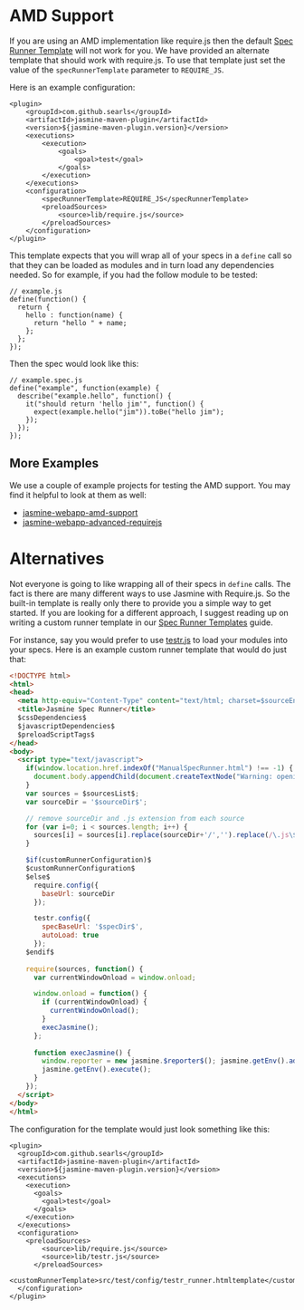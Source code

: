 AMD Support
===========

If you are using an AMD implementation like require.js then the default [Spec Runner Template](spec-runner-templates.html) will not work for you. We have provided an alternate template that should work with require.js. To use that template just set the value of the `specRunnerTemplate` parameter to `REQUIRE_JS`.

Here is an example configuration:

```
<plugin>
    <groupId>com.github.searls</groupId>
    <artifactId>jasmine-maven-plugin</artifactId>
    <version>${jasmine-maven-plugin.version}</version>
    <executions>
        <execution>
            <goals>
                <goal>test</goal>
            </goals>
        </execution>
    </executions>
    <configuration>
        <specRunnerTemplate>REQUIRE_JS</specRunnerTemplate>
        <preloadSources>
            <source>lib/require.js</source>
        </preloadSources>
    </configuration>
</plugin>
```

This template expects that you will wrap all of your specs in a `define` call so that they can be loaded as modules and in turn load any dependencies needed. So for example, if you had the follow module to be tested:

```
// example.js
define(function() {
  return {
    hello : function(name) {
      return "hello " + name;
    };
  };
});
```

Then the spec would look like this:

```
// example.spec.js
define("example", function(example) {
  describe("example.hello", function() {
    it("should return 'hello jim'", function() {
      expect(example.hello("jim")).toBe("hello jim");
    });
  });
});
```

More Examples
-------------
We use a couple of example projects for testing the AMD support. You may find it helpful to look at them as well:
 * [jasmine-webapp-amd-support](https://github.com/searls/jasmine-maven-plugin/tree/master/src/test/resources/examples/jasmine-webapp-amd-support)
 * [jasmine-webapp-advanced-requirejs](https://github.com/searls/jasmine-maven-plugin/tree/master/src/test/resources/examples/jasmine-webapp-advanced-requirejs)

Alternatives
============
Not everyone is going to like wrapping all of their specs in `define` calls.  The fact is there are many different ways to use Jasmine with Require.js. So the built-in template is really only there to provide you a simple way to get started. If you are looking for a different approach, I suggest reading up on writing a custom runner template in our [Spec Runner Templates](spec-runner-templates.html) guide.

For instance, say you would prefer to use [testr.js](https://github.com/mattfysh/testr.js) to load your modules into your specs. Here is an example custom runner template that would do just that:

``` html
<!DOCTYPE html>
<html>
<head>
  <meta http-equiv="Content-Type" content="text/html; charset=$sourceEncoding$">
  <title>Jasmine Spec Runner</title>
  $cssDependencies$
  $javascriptDependencies$
  $preloadScriptTags$
</head>
<body>
  <script type="text/javascript">
    if(window.location.href.indexOf("ManualSpecRunner.html") !== -1) {
      document.body.appendChild(document.createTextNode("Warning: opening this HTML file directly from the file system is deprecated. You should instead try running `mvn jasmine:bdd` from the command line, and then visit `http://localhost:8234` in your browser. "))
    }
    var sources = $sourcesList$;
    var sourceDir = '$sourceDir$';

    // remove sourceDir and .js extension from each source
    for (var i=0; i < sources.length; i++) {
      sources[i] = sources[i].replace(sourceDir+'/','').replace(/\.js\$/,'');
    }   

    $if(customRunnerConfiguration)$
    $customRunnerConfiguration$
    $else$
      require.config({
        baseUrl: sourceDir
      });

      testr.config({
        specBaseUrl: '$specDir$',
        autoLoad: true
      });
    $endif$
    
    require(sources, function() {
      var currentWindowOnload = window.onload;

      window.onload = function() {
        if (currentWindowOnload) {
          currentWindowOnload();
        }
        execJasmine();
      };
      
      function execJasmine() {
        window.reporter = new jasmine.$reporter$(); jasmine.getEnv().addReporter(reporter);
        jasmine.getEnv().execute();
      }
    });
  </script>
</body>
</html>
```

The configuration for the template would just look something like this:

```
<plugin>
  <groupId>com.github.searls</groupId>
  <artifactId>jasmine-maven-plugin</artifactId>
  <version>${jasmine-maven-plugin.version}</version>
  <executions>
    <execution>
      <goals>
        <goal>test</goal>
      </goals>
    </execution>
  </executions>
  <configuration>
    <preloadSources>
        <source>lib/require.js</source>
        <source>lib/testr.js</source>
      </preloadSources>
    <customRunnerTemplate>src/test/config/testr_runner.htmltemplate</customRunnerTemplate>
  </configuration>
</plugin>
```

